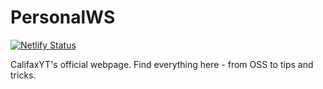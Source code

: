 # PersonalWS
[![Netlify Status](https://api.netlify.com/api/v1/badges/3560f031-7461-4c49-8281-e765722ce582/deploy-status)](https://app.netlify.com/sites/ytcalifax/deploys)

CalifaxYT's official webpage. Find everything here - from OSS to tips and tricks.
